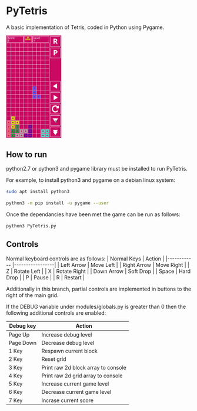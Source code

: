 # PyTetris
A basic implementation of Tetris, coded in Python using Pygame. 


<img src="images/PyTetris.gif" width="150"/>

## How to run
python2.7 or python3 and pygame library must be installed to run PyTetris. 

For example, to install python3 and pygame on a debian linux system:

```bash
sudo apt install python3
```
```bash
python3 -m pip install -u pygame --user
```
Once the dependancies have been met the game can be run as follows:
```bash
python3 PyTetris.py
```

## Controls
Normal keyboard controls are as follows:
| Normal Keys |  Action         |
|------------ |-----------------|
| Left Arrow  | Move Left       |
| Right Arrow | Move Right      |
| Z           | Rotate Left     |
| X           | Rotate Right    |
| Down Arrow  | Soft Drop       |
| Space       | Hard Drop       |
| P           | Pause           |
| R           | Restart         |

Additionally in this branch, partial controls are implemented in buttons to the right of the main grid.

If the DEBUG variable under modules/globals.py is greater than 0 then the following additional controls are enabled:

|Debug key  |Action                               |
|-----------|-------------------------------------|
| Page Up   | Increase debug level                |
| Page Down | Decrease debug level                |
| 1 Key     | Respawn current block               |
| 2 Key     | Reset grid                          |
| 3 Key     | Print raw 2d block array to console |
| 4 Key     | Print raw 2d grid array to console  |
| 5 Key     | Increase current game level         |
| 6 Key     | Decrease current game level         |
| 7 Key     | Incrase current score               |


